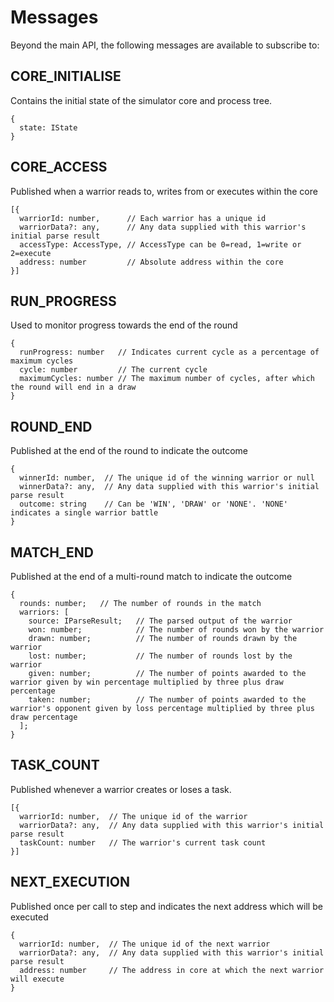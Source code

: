 # Messages

Beyond the main API, the following messages are available to subscribe to:

## CORE_INITIALISE

Contains the initial state of the simulator core and process tree.

```
{
  state: IState
}
```

## CORE_ACCESS

Published when a warrior reads to, writes from or executes within the core

```
[{
  warriorId: number,      // Each warrior has a unique id
  warriorData?: any,      // Any data supplied with this warrior's initial parse result
  accessType: AccessType, // AccessType can be 0=read, 1=write or 2=execute
  address: number         // Absolute address within the core
}]
```

## RUN_PROGRESS

Used to monitor progress towards the end of the round

```
{ 
  runProgress: number   // Indicates current cycle as a percentage of maximum cycles
  cycle: number         // The current cycle
  maximumCycles: number // The maximum number of cycles, after which the round will end in a draw
}
```

## ROUND_END

Published at the end of the round to indicate the outcome

```
{
  winnerId: number,  // The unique id of the winning warrior or null
  winnerData?: any,  // Any data supplied with this warrior's initial parse result
  outcome: string    // Can be 'WIN', 'DRAW' or 'NONE'. 'NONE' indicates a single warrior battle
}
```

## MATCH_END

Published at the end of a multi-round match to indicate the outcome

```
{
  rounds: number;   // The number of rounds in the match
  warriors: [
    source: IParseResult;   // The parsed output of the warrior
    won: number;            // The number of rounds won by the warrior
    drawn: number;          // The number of rounds drawn by the warrior
    lost: number;           // The number of rounds lost by the warrior
    given: number;          // The number of points awarded to the warrior given by win percentage multiplied by three plus draw percentage
    taken: number;          // The number of points awarded to the warrior's opponent given by loss percentage multiplied by three plus draw percentage
  ];
}
```

## TASK_COUNT

Published whenever a warrior creates or loses a task.

```
[{
  warriorId: number,  // The unique id of the warrior
  warriorData?: any,  // Any data supplied with this warrior's initial parse result
  taskCount: number   // The warrior's current task count
}]
```

## NEXT_EXECUTION

Published once per call to step and indicates the next address which will be executed

```
{
  warriorId: number,  // The unique id of the next warrior
  warriorData?: any,  // Any data supplied with this warrior's initial parse result
  address: number     // The address in core at which the next warrior will execute
}
```
